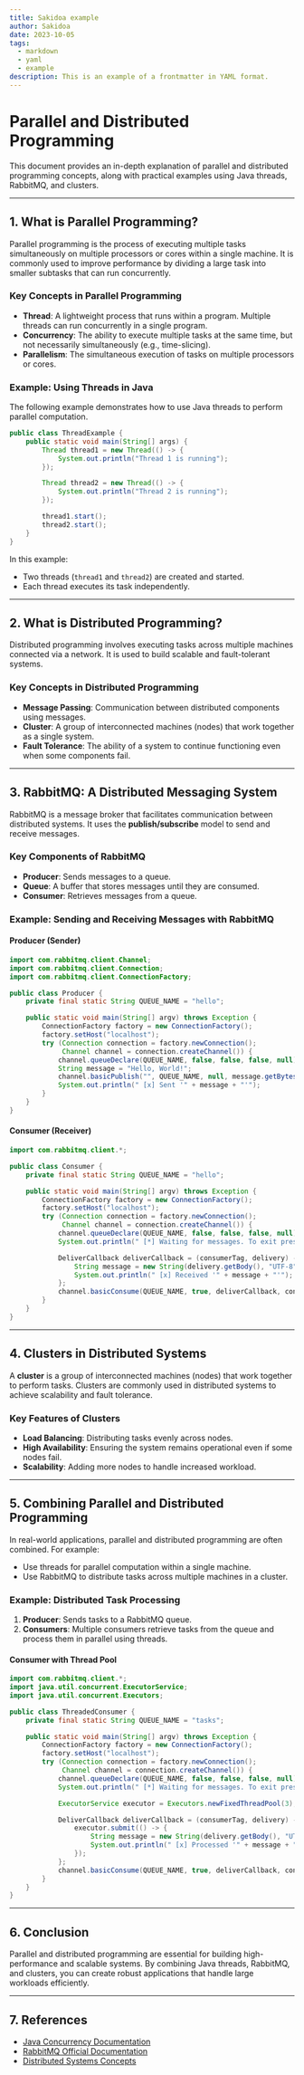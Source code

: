 ```yaml
---
title: Sakidoa example
author: Sakidoa
date: 2023-10-05
tags:
  - markdown
  - yaml
  - example
description: This is an example of a frontmatter in YAML format.
---
```


# Parallel and Distributed Programming

This document provides an in-depth explanation of parallel and distributed programming concepts, along with practical examples using Java threads, RabbitMQ, and clusters.

---

## 1. What is Parallel Programming?

Parallel programming is the process of executing multiple tasks simultaneously on multiple processors or cores within a single machine. It is commonly used to improve performance by dividing a large task into smaller subtasks that can run concurrently.

### Key Concepts in Parallel Programming

- **Thread**: A lightweight process that runs within a program. Multiple threads can run concurrently in a single program.
- **Concurrency**: The ability to execute multiple tasks at the same time, but not necessarily simultaneously (e.g., time-slicing).
- **Parallelism**: The simultaneous execution of tasks on multiple processors or cores.

### Example: Using Threads in Java

The following example demonstrates how to use Java threads to perform parallel computation.

```java
public class ThreadExample {
    public static void main(String[] args) {
        Thread thread1 = new Thread(() -> {
            System.out.println("Thread 1 is running");
        });

        Thread thread2 = new Thread(() -> {
            System.out.println("Thread 2 is running");
        });

        thread1.start();
        thread2.start();
    }
}
```

In this example:

- Two threads (`thread1` and `thread2`) are created and started.
- Each thread executes its task independently.

---

## 2. What is Distributed Programming?

Distributed programming involves executing tasks across multiple machines connected via a network. It is used to build scalable and fault-tolerant systems.

### Key Concepts in Distributed Programming

- **Message Passing**: Communication between distributed components using messages.
- **Cluster**: A group of interconnected machines (nodes) that work together as a single system.
- **Fault Tolerance**: The ability of a system to continue functioning even when some components fail.

---

## 3. RabbitMQ: A Distributed Messaging System

RabbitMQ is a message broker that facilitates communication between distributed systems. It uses the **publish/subscribe** model to send and receive messages.

### Key Components of RabbitMQ

- **Producer**: Sends messages to a queue.
- **Queue**: A buffer that stores messages until they are consumed.
- **Consumer**: Retrieves messages from a queue.

### Example: Sending and Receiving Messages with RabbitMQ

#### Producer (Sender)

```java
import com.rabbitmq.client.Channel;
import com.rabbitmq.client.Connection;
import com.rabbitmq.client.ConnectionFactory;

public class Producer {
    private final static String QUEUE_NAME = "hello";

    public static void main(String[] argv) throws Exception {
        ConnectionFactory factory = new ConnectionFactory();
        factory.setHost("localhost");
        try (Connection connection = factory.newConnection();
             Channel channel = connection.createChannel()) {
            channel.queueDeclare(QUEUE_NAME, false, false, false, null);
            String message = "Hello, World!";
            channel.basicPublish("", QUEUE_NAME, null, message.getBytes());
            System.out.println(" [x] Sent '" + message + "'");
        }
    }
}
```

#### Consumer (Receiver)

```java
import com.rabbitmq.client.*;

public class Consumer {
    private final static String QUEUE_NAME = "hello";

    public static void main(String[] argv) throws Exception {
        ConnectionFactory factory = new ConnectionFactory();
        factory.setHost("localhost");
        try (Connection connection = factory.newConnection();
             Channel channel = connection.createChannel()) {
            channel.queueDeclare(QUEUE_NAME, false, false, false, null);
            System.out.println(" [*] Waiting for messages. To exit press CTRL+C");

            DeliverCallback deliverCallback = (consumerTag, delivery) -> {
                String message = new String(delivery.getBody(), "UTF-8");
                System.out.println(" [x] Received '" + message + "'");
            };
            channel.basicConsume(QUEUE_NAME, true, deliverCallback, consumerTag -> { });
        }
    }
}
```

---

## 4. Clusters in Distributed Systems

A **cluster** is a group of interconnected machines (nodes) that work together to perform tasks. Clusters are commonly used in distributed systems to achieve scalability and fault tolerance.

### Key Features of Clusters

- **Load Balancing**: Distributing tasks evenly across nodes.
- **High Availability**: Ensuring the system remains operational even if some nodes fail.
- **Scalability**: Adding more nodes to handle increased workload.

---

## 5. Combining Parallel and Distributed Programming

In real-world applications, parallel and distributed programming are often combined. For example:

- Use threads for parallel computation within a single machine.
- Use RabbitMQ to distribute tasks across multiple machines in a cluster.

### Example: Distributed Task Processing

1. **Producer**: Sends tasks to a RabbitMQ queue.
2. **Consumers**: Multiple consumers retrieve tasks from the queue and process them in parallel using threads.

#### Consumer with Thread Pool

```java
import com.rabbitmq.client.*;
import java.util.concurrent.ExecutorService;
import java.util.concurrent.Executors;

public class ThreadedConsumer {
    private final static String QUEUE_NAME = "tasks";

    public static void main(String[] argv) throws Exception {
        ConnectionFactory factory = new ConnectionFactory();
        factory.setHost("localhost");
        try (Connection connection = factory.newConnection();
             Channel channel = connection.createChannel()) {
            channel.queueDeclare(QUEUE_NAME, false, false, false, null);
            System.out.println(" [*] Waiting for messages. To exit press CTRL+C");

            ExecutorService executor = Executors.newFixedThreadPool(3);

            DeliverCallback deliverCallback = (consumerTag, delivery) -> {
                executor.submit(() -> {
                    String message = new String(delivery.getBody(), "UTF-8");
                    System.out.println(" [x] Processed '" + message + "' by " + Thread.currentThread().getName());
                });
            };
            channel.basicConsume(QUEUE_NAME, true, deliverCallback, consumerTag -> { });
        }
    }
}
```

---

## 6. Conclusion

Parallel and distributed programming are essential for building high-performance and scalable systems. By combining Java threads, RabbitMQ, and clusters, you can create robust applications that handle large workloads efficiently.

---

## 7. References

- [Java Concurrency Documentation](https://docs.oracle.com/javase/tutorial/essential/concurrency/)
- [RabbitMQ Official Documentation](https://www.rabbitmq.com/documentation.html)
- [Distributed Systems Concepts](https://en.wikipedia.org/wiki/Distributed_computing)
